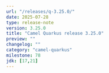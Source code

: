 ```yaml
---
url: "/releases/q-3.25.0/"
date: 2025-07-28
type: release-note
version: 3.25.0
title: "Camel Quarkus release 3.25.0"
preview: ""
changelog: ""
category: "camel-quarkus"
milestone: 78
jdk: [17,21]
---
```

